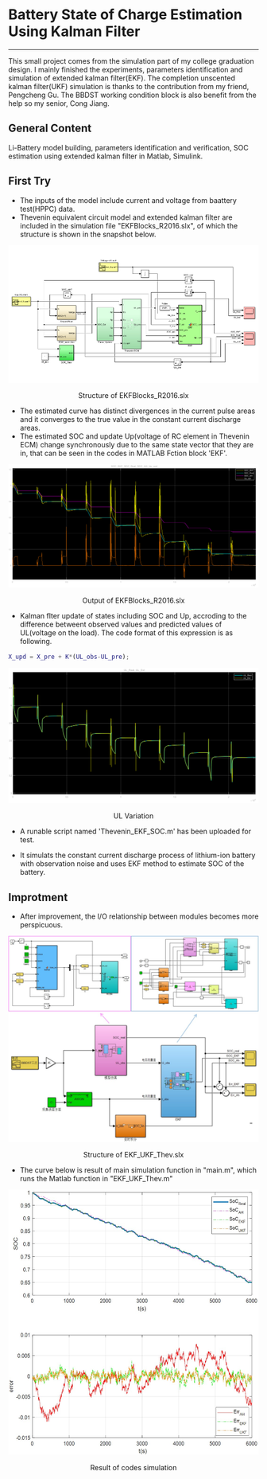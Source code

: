 # Battery State of Charge Estimation Using Kalman Filter

---

This small project comes from the simulation part of my college graduation design. I mainly finished the experiments, parameters identification and simulation of extended kalman filter(EKF). The completion unscented kalman filter(UKF) simulation is thanks to the contribution from my friend, Pengcheng Gu. The BBDST working condition block is also benefit from the help so my senior, Cong Jiang.

## General Content

Li-Battery model building, parameters identification and verification, SOC estimation using extended kalman filter in Matlab, Simulink.

## First Try

- The inputs of the model include current and voltage from baattery test(HPPC) data.
- Thevenin equivalent circuit model and extended kalman filter are included in the simulation file "EKFBlocks_R2016.slx", of which the structure is shown in the snapshot below.

![Simulink](./imgs/simulink.png)
<p align="center">Structure of EKFBlocks_R2016.slx</p>

- The estimated curve has distinct divergences in the current pulse areas and it converges to the true value in the constant current discharge areas. 
- The estimated SOC and update Up(voltage of RC element in Thevenin ECM) change synchronously due to the same state vector that they are in, that can be seen in the codes in MATLAB Fction block 'EKF'.

![States Output](./imgs/Output.png)
<p align="center">Output of EKFBlocks_R2016.slx</p>

- Kalman flter update of states including SOC and Up, accroding to the difference betweent observed values and predicted values of UL(voltage on the load). The code format of this expression is as following.  

```matlab
X_upd = X_pre + K*(UL_obs-UL_pre);
```

![UL curves](./imgs/UL.png)
<p align="center">UL Variation</p>

- A runable script named 'Thevenin_EKF_SOC.m' has been uploaded for test.
  
- It simulats the constant current discharge process of lithium-ion battery with observation noise and uses EKF method to estimate SOC of the battery.

## Improtment

- After improvement, the I/O relationship between modules becomes more perspicuous.

![Improvement](./imgs/ImprovedSim.jpg)
<p align="center">Structure of EKF_UKF_Thev.slx</p>

- The curve below is result of main simulation function in "main.m", which runs the Matlab function in "EKF_UKF_Thev.m"

![States estimation curve](./imgs/SimResult.jpg)
<p align="center">Result of codes simulation</p>
